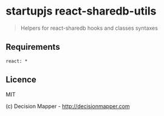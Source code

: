 # startupjs react-sharedb-utils

> Helpers for react-sharedb hooks and classes syntaxes

## Requirements

```
react: *
```

## Licence

MIT

(c) Decision Mapper - http://decisionmapper.com
